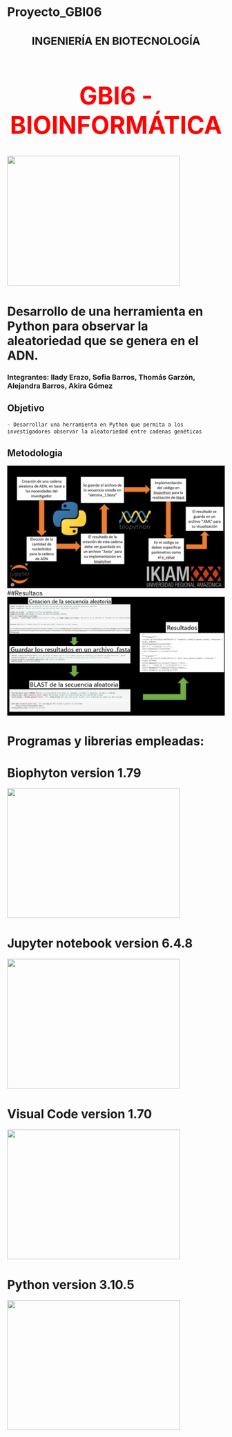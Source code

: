 # Proyecto_GBI06
### <center><h2> INGENIERÍA EN BIOTECNOLOGÍA</h2></center>
# <center><h1 style="color:red">GBI6 - BIOINFORMÁTICA</h1></center>


<img src="https://www.ikiam.edu.ec/img/logo-ikiam-grey.png" width=400 height=300 />


# Desarrollo de una herramienta en Python para observar la aleatoriedad que se genera en el ADN.

### Integrantes: Ilady Erazo, Sofia Barros, Thomás Garzón, Alejandra Barros, Akira Gómez

## Objetivo
    - Desarrollar una herramienta en Python que permita a los investigadores observar la aleatoriedad entre cadenas genéticas
## Metodologia
![rcomplement](Diagrama_flujos.png)
##Resultaos 
![rcomplement](Resultados_imagen.png)

# Programas y librerias empleadas:
#  Biophyton version 1.79
<img src="https://upload.wikimedia.org/wikipedia/commons/1/13/Biopython_logo.png" width=400 height=300 />

# Jupyter notebook version 6.4.8
<img src="https://upload.wikimedia.org/wikipedia/commons/thumb/3/38/Jupyter_logo.svg/1200px-Jupyter_logo.svg.png" width=400 height=300 />

# Visual Code version 1.70
<img src="https://upload.wikimedia.org/wikipedia/commons/thumb/9/9a/Visual_Studio_Code_1.35_icon.svg/2048px-Visual_Studio_Code_1.35_icon.svg.png" width=400 height=300 />

# Python version 3.10.5
<img src="https://upload.wikimedia.org/wikipedia/commons/thumb/c/c3/Python-logo-notext.svg/1200px-Python-logo-notext.svg.png" width=400 height=300 />
